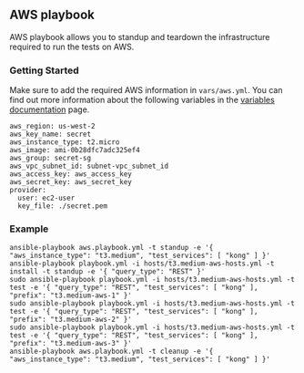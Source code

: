 ## AWS playbook
AWS playbook allows you to standup and teardown the infrastructure required to run the tests on AWS.

### Getting Started
Make sure to add the required AWS information in `vars/aws.yml`. You can find out more information about the following variables in the [variables documentation](/docs/variables.md#aws) page.

```
aws_region: us-west-2
aws_key_name: secret
aws_instance_type: t2.micro
aws_image: ami-0b28dfc7adc325ef4
aws_group: secret-sg
aws_vpc_subnet_id: subnet-vpc_subnet_id
aws_access_key: aws_access_key
aws_secret_key: aws_secret_key
provider:
  user: ec2-user
  key_file: ./secret.pem
```

### Example
```
ansible-playbook aws.playbook.yml -t standup -e '{ "aws_instance_type": "t3.medium", "test_services": [ "kong" ] }'
ansible-playbook playbook.yml -i hosts/t3.medium-aws-hosts.yml -t install -t standup -e '{ "query_type": "REST" }'
sudo ansible-playbook playbook.yml -i hosts/t3.medium-aws-hosts.yml -t test -e '{ "query_type": "REST", "test_services": [ "kong" ], "prefix": "t3.medium-aws-1" }'
sudo ansible-playbook playbook.yml -i hosts/t3.medium-aws-hosts.yml -t test -e '{ "query_type": "REST", "test_services": [ "kong" ], "prefix": "t3.medium-aws-2" }'
sudo ansible-playbook playbook.yml -i hosts/t3.medium-aws-hosts.yml -t test -e '{ "query_type": "REST", "test_services": [ "kong" ], "prefix": "t3.medium-aws-3" }'
ansible-playbook aws.playbook.yml -t cleanup -e '{ "aws_instance_type": "t3.medium", "test_services": [ "kong" ] }'
```
